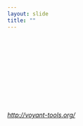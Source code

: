 ```yaml
---
layout: slide
title: ""
---
```


<section>
<iframe  class="stretch" frameborder="0" marginheight="0" marginwidth="0" data-src="//voyant-tools.org/?panels=cirrus%2Creader%2Ctrends%2Cphrases%2Cbubblelines&corpus=1f088048f0beec1b8b6ce09934bedafc"></iframe>
<h6><a class="external" href="http://voyant-tools.org/">http://voyant-tools.org/</a></h6>
</section>

